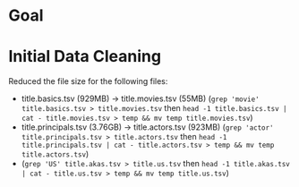 # Goal

# Initial Data Cleaning
Reduced the file size for the following files:
- title.basics.tsv (929MB) -> title.movies.tsv (55MB) (`grep 'movie' title.basics.tsv > title.movies.tsv` then `head -1 title.basics.tsv | cat - title.movies.tsv > temp && mv temp title.movies.tsv`) 
- title.principals.tsv (3.76GB) -> title.actors.tsv (923MB) (`grep 'actor' title.principals.tsv > title.actors.tsv` then `head -1 title.principals.tsv | cat - title.actors.tsv > temp && mv temp title.actors.tsv`)
- (`grep 'US' title.akas.tsv > title.us.tsv` then `head -1 title.akas.tsv | cat - title.us.tsv > temp && mv temp title.us.tsv`)